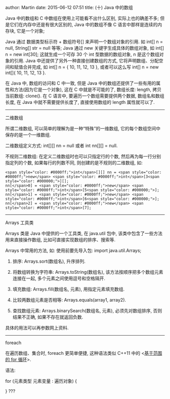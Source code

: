 author: Martin
date: 2015-06-12 07:51
title: (十) Java 中的数组

Java 中的数组和 C 中数组在使用上可能看不出什么区别, 实际上也的确差不多;
但是它们在内存中还是有很大区别的, Java 中的数组不像 C 语言中那样是连续的内存块, 它是一个对象;

Java 通过 数据类型标示符 + 数组符号[] 来声明一个数组对象的引用. 如 int[] n = null, String[] str = null 等等;
Java 通过 new 关键字生成具体的数组对象, 如 int[] n = new int[30]; 这就生成一个可存 30 个 int 型数据的数组对象, n 是这个数组对象的引用.
Java 中还提供了另外一种直接创建数组的方式, 它将声明数组、分配空间和赋值合并完成, 如 int[] n = { 10, 11, 12, 13 }, 或者可以这么写 int[] n = new int[]{ 10, 11, 12, 13 }.

在 Java 中, 数组的访问和 C 中一致, 但是 Java 中的数组还提供了一些有用的属性和方法(因为它是一个对象), 这在 C 中就是不可能的了, 数组长度: length, 拷贝当前数组: clone().
在 C 语言中, 要遍历一个数组需要提供两个数据, 数组名和数组长度, 在 Java 中就不需要提供长度了, 直接使用数组的 length 属性就可以了.



* * *



二维数组

所谓二维数组, 可以简单的理解为是一种“特殊”的一维数组, 它的每个数组空间中保存的是一个一维数组.

二维数组定义方式: int[][] nn = null 或者 int nn[][] = null.

不规则二维数组: 在定义二维数组时也可以只指定行的个数, 然后再为每一行分别指定列的个数, 如果每行的列数不同, 则创建的是不规则的二维数组, 如:





    <span style="color: #0000ff;">int</span>[][] nn = <span style="color: #0000ff;">new</span> <span style="color: #0000ff;">int</span>[3<span style="color: #000000;">][];
    nn[</span>0] = <span style="color: #0000ff;">new</span> <span style="color: #0000ff;">int</span>[5<span style="color: #000000;">];
    nn[</span>1] = <span style="color: #0000ff;">new</span> <span style="color: #0000ff;">int</span>[6<span style="color: #000000;">];
    nn[</span>2] = <span style="color: #0000ff;">new</span> <span style="color: #0000ff;">int</span>[7];








* * *



Arrays 工具类

Arrays 类是 Java 中提供的一个工具类, 在 java.util 包中, 该类中包含了一些方法用来直接操作数组, 比如可直接实现数组的排序、搜索等.

Arrays 中常用的方法, 如:
使用前要先导入包: import java.util.Arrays;

1. 排序: Arrays.sort(数组名), 升序排列.

2. 将数组转换为字符串: Arrays.toString(数组名), 该方法按顺序把多个数组元素连接在一起, 多个元素之间使用逗号和空格隔开.

3. 填充数组: Arrays.fill(数组名, 元素), 用指定元素填充数组.

4. 比较两数组元素是否相等: Arrays.equals(array1, array2).

5. 查找数组元素: Arrays.binarySearch(数组名, 元素), 必须先对数组排序, 否则结果不正确, 如果不存在就返回负数.

具体的用法可以再参数网上资料.



* * *



foreach

在遍历数组、集合时, foreach 更简单便捷, 这种语法类似 C++11 中的 <[基于范围的 for 循环](http://www.smallcpp.cn/small_349.php)>.

语法:

for (元素类型 元素变量 : 遍历对象) {

}
???
